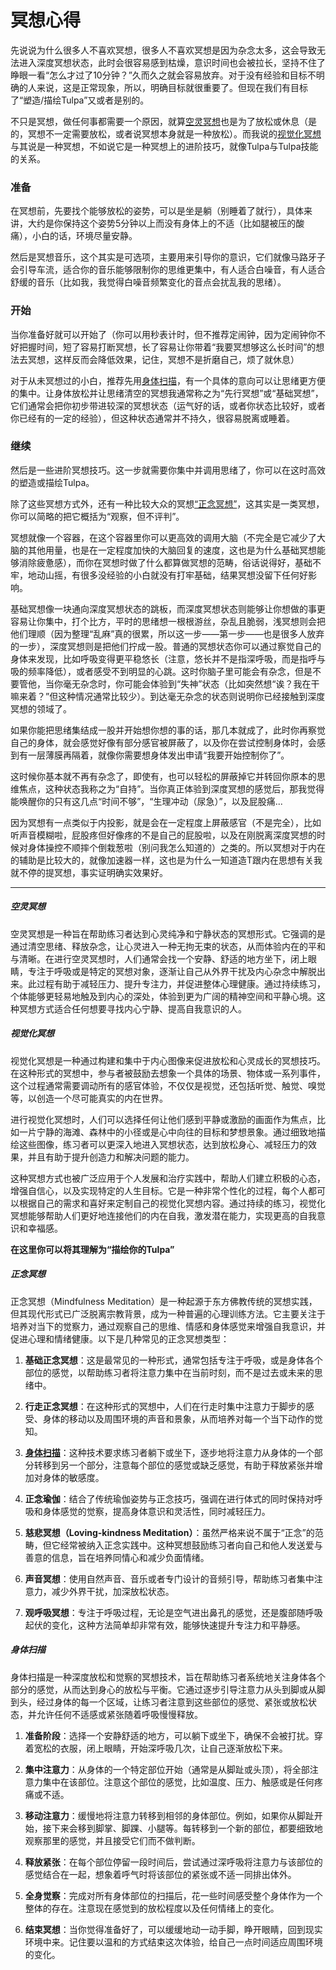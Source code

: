 # 冥想心得

先说说为什么很多人不喜欢冥想，很多人不喜欢冥想是因为杂念太多，这会导致无法进入深度冥想状态，此时会很容易感到枯燥，意识时间也会被拉长，坚持不住了睁眼一看“怎么才过了10分钟？”久而久之就会容易放弃。对于没有经验和目标不明确的人来说，这是正常现象，所以，明确目标就很重要了。但现在我们有目标了“塑造/描绘Tulpa”又或者是别的。

不只是冥想，做任何事都需要一个原因，就算[空灵冥想](#空灵冥想)也是为了放松或休息（是的，冥想不一定需要放松，或者说冥想本身就是一种放松）。而我说的[视觉化冥想](#视觉化冥想)与其说是一种冥想，不如说它是一种冥想上的进阶技巧，就像Tulpa与Tulpa技能的关系。

### 准备

在冥想前，先要找个能够放松的姿势，可以是坐是躺（别睡着了就行），具体来讲，大约是你保持这个姿势5分钟以上而没有身体上的不适（比如腿被压的酸痛），小白的话，环境尽量安静。

然后是冥想音乐，这个其实是可选项，主要用来引导你的意识，它们就像马路牙子会引导车流，适合你的音乐能够限制你的思维更集中，有人适合白噪音，有人适合舒缓的音乐（比如我，我觉得白噪音频繁变化的音点会扰乱我的思绪）。

### 开始

当你准备好就可以开始了（你可以用秒表计时，但不推荐定闹钟，因为定闹钟你不好把握时间，短了容易打断冥想，长了容易让你带着“我要冥想够这么长时间”的想法去冥想，这样反而会降低效果，记住，冥想不是折磨自己，烦了就休息）

对于从未冥想过的小白，推荐先用[身体扫描](#身体扫描)，有一个具体的意向可以让思绪更方便的集中。让身体放松并让思绪清空的冥想我通常称之为“先行冥想”或“基础冥想”，它们通常会把你初步带进较深的冥想状态（运气好的话，或者你状态比较好，或者你已经有的一定的经验），但这种状态通常并不持久，很容易脱离或睡着。

### 继续

然后是一些进阶冥想技巧。这一步就需要你集中并调用思绪了，你可以在这时高效的塑造或描绘Tulpa。

除了这些冥想方式外，还有一种比较大众的冥想[“正念冥想”](#正念冥想)，这其实是一类冥想，你可以简略的把它概括为“观察，但不评判”。

冥想就像一个容器，在这个容器里你可以更高效的调用大脑（不完全是它减少了大脑的其他用量，也是在一定程度加快的大脑回复的速度，这也是为什么基础冥想能够消除疲惫感），而你在冥想时做了什么都算做冥想的范畴，俗话说得好，基础不牢，地动山摇，有很多没经验的小白就没有打牢基础，结果冥想没留下任何好影响。

基础冥想像一块通向深度冥想状态的跳板，而深度冥想状态则能够让你想做的事更容易让你集中，打个比方，平时的思绪想一根根游丝，杂乱且脆弱，浅冥想则会把他们理顺（因为整理“乱麻”真的很累，所以这一步——第一步——也是很多人放弃的一步），深度冥想则是把他们拧成一股。普通的冥想状态你可以通过察觉自己的身体来发现，比如呼吸变得更平稳悠长（注意，悠长并不是指深呼吸，而是指呼与吸的频率降低），或者感受不到明显的心跳。这时你脑子里可能会有杂念，但是不要管他，当你毫无杂念时，你可能会体验到“失神”状态（比如突然想“诶？我在干嘛来着？”但这种情况通常比较少）。到达毫无杂念的状态则说明你已经接触到深度冥想的领域了。

如果你能把思绪集结成一股并开始想你想的事的话，那几本就成了，此时你再察觉自己的身体，就会感觉好像有部分感官被屏蔽了，以及你在尝试控制身体时，会感到有一层薄膜再隔着，就像你需要想身体发出申请“我要开始控制你了”。

这时候你基本就不再有杂念了，即使有，也可以轻松的屏蔽掉它并转回你原本的思维焦点，这种状态我称之为“自持”。当你真正体验到深度冥想的感觉后，那我觉得能唤醒你的只有这几点“时间不够”，“生理冲动（尿急）”，以及屁股痛...

因为冥想有一点类似于内投影，就是会在一定程度上屏蔽感官（不是完全），比如听声音模糊啦，屁股疼但好像疼的不是自己的屁股啦，以及在刚脱离深度冥想的时候对身体操控不顺摔个倒栽葱啦（别问我怎么知道的）之类的。所以冥想对于内在的辅助是比较大的，就像加速器一样，这也是为什么一知道造T跟内在思想有关我就不停的提冥想，事实证明确实效果好。

---

##### 空灵冥想

空灵冥想是一种旨在帮助练习者达到心灵纯净和宁静状态的冥想形式。它强调的是通过清空思绪、释放杂念，让心灵进入一种无拘无束的状态，从而体验内在的平和与清晰。在进行空灵冥想时，人们通常会找一个安静、舒适的地方坐下，闭上眼睛，专注于呼吸或是特定的冥想对象，逐渐让自己从外界干扰及内心杂念中解脱出来。此过程有助于减轻压力、提升专注力，并促进整体心理健康。通过持续练习，个体能够更轻易地触及到内心的深处，体验到更为广阔的精神空间和平静心境。这种冥想方式适合任何想要寻找内心宁静、提高自我意识的人。

##### 视觉化冥想

视觉化冥想是一种通过构建和集中于内心图像来促进放松和心灵成长的冥想技巧。在这种形式的冥想中，参与者被鼓励去想象一个具体的场景、物体或一系列事件，这个过程通常需要调动所有的感官体验，不仅仅是视觉，还包括听觉、触觉、嗅觉等，以创造一个尽可能真实的内在世界。

进行视觉化冥想时，人们可以选择任何让他们感到平静或激励的画面作为焦点，比如一片宁静的海滩、森林中的小径或是心中向往的目标和梦想景象。通过细致地描绘这些图像，练习者可以更深入地进入冥想状态，达到放松身心、减轻压力的效果，并且有助于提升创造力和解决问题的能力。

这种冥想方式也被广泛应用于个人发展和治疗实践中，帮助人们建立积极的心态，增强自信心，以及实现特定的人生目标。它是一种非常个性化的过程，每个人都可以根据自己的需求和喜好来定制自己的视觉化冥想内容。通过持续的练习，视觉化冥想能够帮助人们更好地连接他们的内在自我，激发潜在能力，实现更高的自我意识和幸福感。

**在这里你可以将其理解为“描绘你的Tulpa”**

##### 正念冥想

正念冥想（Mindfulness Meditation）是一种起源于东方佛教传统的冥想实践，但其现代形式已广泛脱离宗教背景，成为一种普遍的心理训练方法。它主要关注于培养对当下的觉察力，通过观察自己的思维、情感和身体感觉来增强自我意识，并促进心理和情绪健康。以下是几种常见的正念冥想类型：

1. **基础正念冥想**：这是最常见的一种形式，通常包括专注于呼吸，或是身体各个部位的感觉，以帮助练习者将注意力集中在当前时刻，而不是过去或未来的思绪中。

2. **行走正念冥想**：在这种形式的冥想中，人们在行走时集中注意力于脚步的感受、身体的移动以及周围环境的声音和景象，从而培养对每一个当下动作的觉知。

3. **[身体扫描](#身体扫描)**：这种技术要求练习者躺下或坐下，逐步地将注意力从身体的一个部分转移到另一个部分，注意每个部位的感觉或缺乏感觉，有助于释放紧张并增加对身体的敏感度。

4. **正念瑜伽**：结合了传统瑜伽姿势与正念技巧，强调在进行体式的同时保持对呼吸和身体感觉的觉察，提高身体意识和灵活性，同时减轻压力。

5. **慈悲冥想（Loving-kindness Meditation）**：虽然严格来说不属于“正念”的范畴，但它经常被纳入正念实践中。这种冥想鼓励练习者向自己和他人发送爱与善意的信息，旨在培养同情心和减少负面情绪。

6. **声音冥想**：使用自然声音、音乐或者专门设计的音频引导，帮助练习者集中注意力，减少外界干扰，加深放松状态。

7. **观呼吸冥想**：专注于呼吸过程，无论是空气进出鼻孔的感觉，还是腹部随呼吸起伏的变化，这种方法简单却非常有效，能够快速提升专注力和平静感。

##### 身体扫描

身体扫描是一种深度放松和觉察的冥想技术，旨在帮助练习者系统地关注身体各个部分的感觉，从而达到身心的放松与平衡。它通过逐步引导注意力从头到脚或从脚到头，经过身体的每一个区域，让练习者注意到这些部位的感觉、紧张或放松状态，并允许任何不适感或紧张随着呼吸慢慢释放。

1. **准备阶段**：选择一个安静舒适的地方，可以躺下或坐下，确保不会被打扰。穿着宽松的衣服，闭上眼睛，开始深呼吸几次，让自己逐渐放松下来。

2. **集中注意力**：从身体的一个特定部位开始（通常是从脚趾或头顶），将全部注意力集中在该部位。注意这个部位的感觉，比如温度、压力、触感或是任何疼痛或不适。

3. **移动注意力**：缓慢地将注意力转移到相邻的身体部位。例如，如果你从脚趾开始，接下来会移到脚掌、脚踝、小腿等。每转移到一个新的部位，都要细致地观察那里的感觉，并且接受它们而不做判断。

4. **释放紧张**：在每个部位停留一段时间后，尝试通过深呼吸将注意力与该部位的感觉结合在一起，想象着呼气时将该部位的紧张或不适一同排出体外。

5. **全身觉察**：完成对所有身体部位的扫描后，花一些时间感受整个身体作为一个整体的存在。注意现在感觉到的放松程度以及任何情绪上的变化。

6. **结束冥想**：当你觉得准备好了，可以缓缓地动一动手脚，睁开眼睛，回到现实环境中来。记住要以温和的方式结束这次体验，给自己一点时间适应周围环境的变化。







